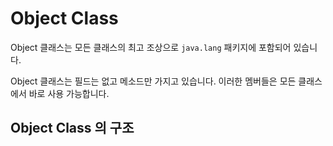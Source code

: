 # Object Class

Object 클래스는 모든 클래스의 최고 조상으로 `java.lang` 패키지에 포함되어 있습니다.

Object 클래스는 필드는 없고 메소드만 가지고 있습니다. 이러한 멤버들은 모든 클래스에서 바로 사용 가능합니다.

## Object Class 의 구조
